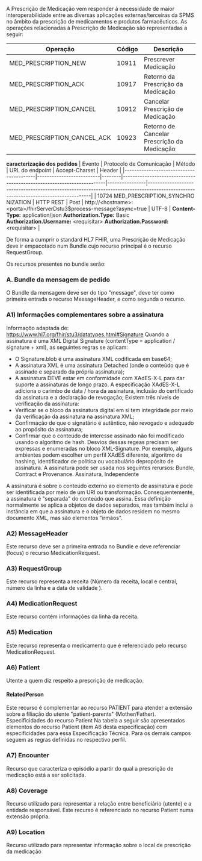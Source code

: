 A Prescrição de Medicação vem responder à necessidade de maior interoperabilidade entre as diversas aplicações externas/terceiras da SPMS no âmbito da prescrição de medicamentos e produtos farmacêuticos. As operações relacionadas à Prescrição de Medicação são representadas a seguir:

| Operação                       | Código  | Descrição                                   |
|--------------------------------|---------|---------------------------------------------|
| MED_PRESCRIPTION_NEW           | 10911   | Prescrever Medicação                        |
| MED_PRESCRIPTION_ACK           | 10917   | Retorno da Prescrição da Medicação          |
| MED_PRESCRIPTION_CANCEL        | 10912   | Cancelar Prescrição de Medicação            |
| MED_PRESCRIPTION_CANCEL_ACK    | 10923   | Retorno de Cancelar Prescrição da Medicação |


**caracterização dos pedidos**
| Evento                                  | Protocolo de Comunicação | Método | URL do endpoint                                                       | Accept-Charset | Header                                                                                                                             |
|-----------------------------------------|--------------------------|--------|-----------------------------------------------------------------------|----------------|------------------------------------------------------------------------------------------------------------------------------------|
| 10724 MED_PRESCRIPTION_SYNCHRO NIZATION | HTTP REST                | Post   | http://<hostname\>:<porta\>/fhirServerDstu3$process-message?async=true | UTF-8          | **Content-Type:** application/json   **Authorization.Type:** Basic  **Authorization.Username:** <requisitar\>  **Authorization.Password:** <requisitar\> |



De forma a cumprir o standard HL7 FHIR, uma Prescrição de Medicação deve ir empacotado num Bundle cujo recurso principal é o recurso RequestGroup.

Os recursos presentes no bundle serão:
###  A. Bundle da mensagem de pedido
O Bundle da mensagem deve ser do tipo "message", deve ter como primeira entrada o recurso MessageHeader, e como segunda o recurso.

### A1) Informações complementares sobre a assinatura
Informaçõo adaptada de: https://www.hl7.org/fhir/stu3/datatypes.html#Signature
Quando a assinatura é uma XML Digital Signature (contentType = application / signature + xml), as seguintes regras se aplicam:
* O Signature.blob é uma assinatura XML codificada em base64;
* A assinatura XML é uma assinatura Detached   (onde o conteúdo que é assinado e separado da própria assinatura);
* A assinatura DEVE estar em conformidade com XAdES-X-L para dar suporte a assinaturas de longo prazo. A especificação XAdES-X-L adiciona o carimbo de data / hora da assinatura, inclusão do certificado da assinatura e a declaração de revogação;
Existem três níveis de verificação da assinatura:
* Verificar se o bloco da assinatura digital em si tem integridade por meio da verificação da assinatura na assinatura XML; 
* Confirmação de que o signatário é autêntico, não revogado e adequado ao propósito da assinatura;
* Confirmar que o conteúdo de interesse assinado não foi modificado usando o algoritmo de hash.
Desvios dessas regeas precisam ser expressas e enumeradas no bloco XML-Signature. Por exemplo, alguns ambientes podem escolher um perfil XAdES diferente, algoritmo de hashing, identificador de política ou vocabulário depropósito de assinatura. A assinatura pode ser usada nos seguintes rerursos: Bundle, Contract e Provenance.
Assinatura, Independente

A assinatura é sobre o conteúdo externo ao elemento de assinatura e pode ser identificada por meio de um URI ou transformação. Consequentemente, a assinatura é "separada" do conteúdo que assina. Essa definição normalmente se aplica a objetos de dados separados, mas também inclui a instância em que a assinatura e o objeto de dados residem no mesmo documento XML, mas são elementos "irmãos".

### A2) MessageHeader
Este recurso deve ser a primeira entrada no Bundle e deve referenciar (focus) o recurso MedicationRequest.

### A3) RequestGroup
Este recurso representa a receita (Número da receita, local e central, número da linha e a data de validade ).

### A4) MedicationRequest
Este recurso contém informações da linha da receita.

### A5) Medication
Este recurso representa o medicamento que é referenciado pelo recurso MedicationRequest.

### A6) Patient
Utente a quem diz respeito a prescrição de medicação.

#### RelatedPerson
Este recurso é complementar ao recurso PATIENT para atender a extensão sobre a filiação do utente "patient-parents" (Mother/Father).
Especificidades do recurso Patient
Na tabela a seguir são apresentados elementos do recurso Patient (item A6 desta especificação) com especificidades para essa Especificação
Técnica. Para os demais campos seguem as regras definidas no respectivo perfil.


### A7) Encounter
Recurso que caracteriza o episódio a partir do qual a prescrição de medicação está a ser solicitada.

### A8) Coverage
Recurso utilizado para representar a relação entre beneficiário (utente) e a entidade responsável. Este recurso é referenciado no recurso Patient numa extensão própria.

### A9) Location 
Recurso utilizado para representar informação sobre o local de prescrição da medicação


